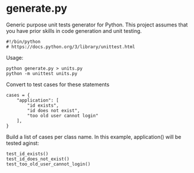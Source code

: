 # generate.py
Generic purpose unit tests generator for Python.
This project assumes that you have prior skills in code generation and unit testing.

  
    #!/bin/python
    # https://docs.python.org/3/library/unittest.html

Usage:

    python generate.py > units.py
    python -m unittest units.py


Convert to test cases for these statements

    cases = {
        "application": [
            "id exists",
            "id does not exist",
            "too old user cannot login"
        ],
    }

Build a list of cases per class name. In this example, application() will be tested aginst:

    test_id_exists()
    test_id_does_not_exist()
    test_too_old_user_cannot_login()

